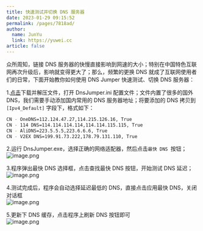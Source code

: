```yaml
---
title: 快速测试并切换 DNS 服务器
date: 2023-01-29 09:15:52
permalink: /pages/7818ad/
author: 
  name: JunYu
  link: https://yuwei.cc
article: false
---
```

众所周知，链接 DNS 服务器的快慢直接影响到网速的大小；特别在中国特色互联网再次升级后，影响就变得更大了；那么，频繁的更换 DNS 就成了互联网使用者们的日常，下面开始教你如何使用 DNS Jumper 快速测试、切换 DNS 服务器：

1.[点击](https://www.sordum.org/downloads/?dns-jumper)下载并解压文件，打开 DnsJumper.ini 配置文件；文件内置了很多的国外 DNS，我们需要手动添加国内常用的 DNS 服务器地址；将要添加的 DNS 拷贝到 `[Ipv4_Default]` 字段下，格式如下：
```bash
CN - OneDNS=112.124.47.27,114.215.126.16, True
CN - 114 DNS=114.114.114.114,114.114.115.115, True
CN - AliDNS=223.5.5.5,223.6.6.6, True
CN - V2EX DNS=199.91.73.222,178.79.131.110, True
```
2.运行 DnsJumper.exe，选择正确的网络适配器，然后点击`最快 DNS `按钮；  
![image.png](https://f.pz.al/pzal/2023/01/29/8ae28564cdba4.png)

3.程序弹出最快 DNS 选择框，点击查找最快 DNS 按钮，开始测试 DNS 延迟；  
![image.png](https://f.pz.al/pzal/2023/01/29/7dc31a0ac32e7.png)

4.测试完成后，程序会自动选择延迟最低的 DNS，直接点击应用最快 DNS，关闭对话框  
![image.png](https://f.pz.al/pzal/2023/01/29/43b756ccce3f6.png)

5.更新下 DNS 缓存，点击程序上刷新 DNS 按钮即可  
![image.png](https://f.pz.al/pzal/2023/01/29/f4cd2e8b76470.png)